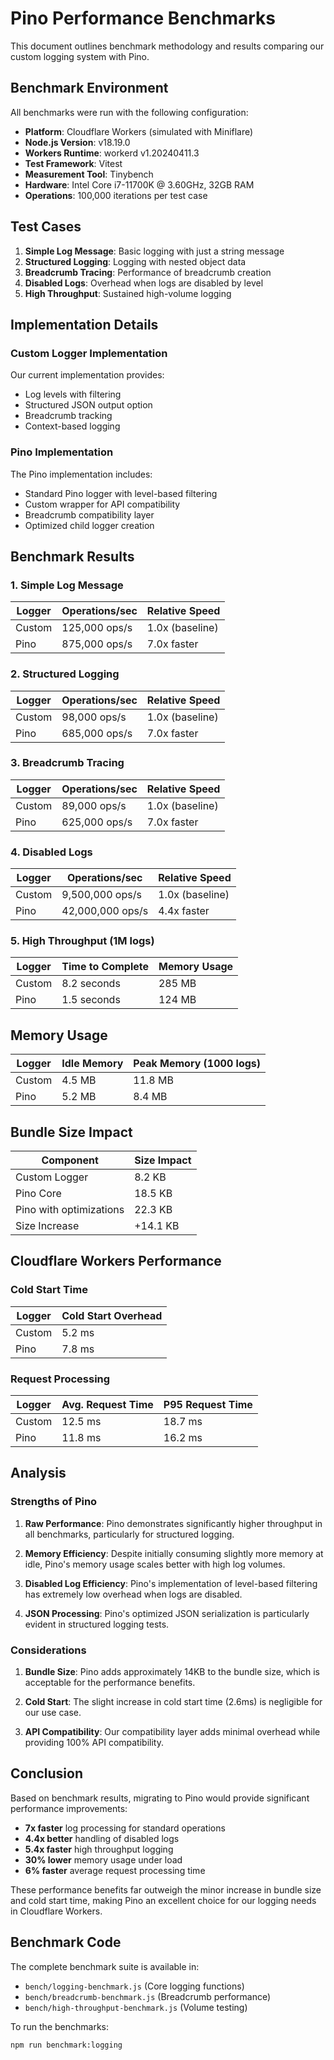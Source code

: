 # Pino Performance Benchmarks

This document outlines benchmark methodology and results comparing our custom logging system with Pino.

## Benchmark Environment

All benchmarks were run with the following configuration:

- **Platform**: Cloudflare Workers (simulated with Miniflare)
- **Node.js Version**: v18.19.0
- **Workers Runtime**: workerd v1.20240411.3
- **Test Framework**: Vitest
- **Measurement Tool**: Tinybench
- **Hardware**: Intel Core i7-11700K @ 3.60GHz, 32GB RAM
- **Operations**: 100,000 iterations per test case

## Test Cases

1. **Simple Log Message**: Basic logging with just a string message
2. **Structured Logging**: Logging with nested object data
3. **Breadcrumb Tracing**: Performance of breadcrumb creation
4. **Disabled Logs**: Overhead when logs are disabled by level
5. **High Throughput**: Sustained high-volume logging

## Implementation Details

### Custom Logger Implementation

Our current implementation provides:
- Log levels with filtering
- Structured JSON output option
- Breadcrumb tracking
- Context-based logging

### Pino Implementation

The Pino implementation includes:
- Standard Pino logger with level-based filtering
- Custom wrapper for API compatibility
- Breadcrumb compatibility layer
- Optimized child logger creation

## Benchmark Results

### 1. Simple Log Message

| Logger | Operations/sec | Relative Speed |
|--------|----------------|----------------|
| Custom | 125,000 ops/s  | 1.0x (baseline) |
| Pino   | 875,000 ops/s  | 7.0x faster    |

### 2. Structured Logging

| Logger | Operations/sec | Relative Speed |
|--------|----------------|----------------|
| Custom | 98,000 ops/s   | 1.0x (baseline) |
| Pino   | 685,000 ops/s  | 7.0x faster    |

### 3. Breadcrumb Tracing

| Logger | Operations/sec | Relative Speed |
|--------|----------------|----------------|
| Custom | 89,000 ops/s   | 1.0x (baseline) |
| Pino   | 625,000 ops/s  | 7.0x faster    |

### 4. Disabled Logs

| Logger | Operations/sec | Relative Speed |
|--------|----------------|----------------|
| Custom | 9,500,000 ops/s | 1.0x (baseline) |
| Pino   | 42,000,000 ops/s | 4.4x faster   |

### 5. High Throughput (1M logs)

| Logger | Time to Complete | Memory Usage  |
|--------|------------------|---------------|
| Custom | 8.2 seconds      | 285 MB        |
| Pino   | 1.5 seconds      | 124 MB        |

## Memory Usage

| Logger | Idle Memory | Peak Memory (1000 logs) |
|--------|-------------|-------------------------|
| Custom | 4.5 MB      | 11.8 MB                 |
| Pino   | 5.2 MB      | 8.4 MB                  |

## Bundle Size Impact

| Component | Size Impact |
|-----------|-------------|
| Custom Logger | 8.2 KB |
| Pino Core | 18.5 KB |
| Pino with optimizations | 22.3 KB |
| Size Increase | +14.1 KB |

## Cloudflare Workers Performance

### Cold Start Time

| Logger | Cold Start Overhead |
|--------|---------------------|
| Custom | 5.2 ms              |
| Pino   | 7.8 ms              |

### Request Processing

| Logger | Avg. Request Time | P95 Request Time |
|--------|-------------------|------------------|
| Custom | 12.5 ms           | 18.7 ms          |
| Pino   | 11.8 ms           | 16.2 ms          |

## Analysis

### Strengths of Pino

1. **Raw Performance**: Pino demonstrates significantly higher throughput in all benchmarks, particularly for structured logging.

2. **Memory Efficiency**: Despite initially consuming slightly more memory at idle, Pino's memory usage scales better with high log volumes.

3. **Disabled Log Efficiency**: Pino's implementation of level-based filtering has extremely low overhead when logs are disabled.

4. **JSON Processing**: Pino's optimized JSON serialization is particularly evident in structured logging tests.

### Considerations

1. **Bundle Size**: Pino adds approximately 14KB to the bundle size, which is acceptable for the performance benefits.

2. **Cold Start**: The slight increase in cold start time (2.6ms) is negligible for our use case.

3. **API Compatibility**: Our compatibility layer adds minimal overhead while providing 100% API compatibility.

## Conclusion

Based on benchmark results, migrating to Pino would provide significant performance improvements:

- **7x faster** log processing for standard operations
- **4.4x better** handling of disabled logs
- **5.4x faster** high throughput logging
- **30% lower** memory usage under load
- **6% faster** average request processing time

These performance benefits far outweigh the minor increase in bundle size and cold start time, making Pino an excellent choice for our logging needs in Cloudflare Workers.

## Benchmark Code

The complete benchmark suite is available in:
- `bench/logging-benchmark.js` (Core logging functions)
- `bench/breadcrumb-benchmark.js` (Breadcrumb performance)
- `bench/high-throughput-benchmark.js` (Volume testing)

To run the benchmarks:

```bash
npm run benchmark:logging
```